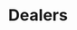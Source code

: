---
templateKey: 'dealers-page'
path: /dealers
title: Dealers
disclaimer: BECOME A
description: >
  Kings Sprayers is committed to building a brand that is synonymous with quality. 
  From the superior Customer Service Technicians to the elevated quality control standards, 
  you can count on Kings Sprayers to stand behind their products for years to come.

  Kings Sprayers are sold exclusively through a network of authorized dealers. 

  To inquire about dealership opportunities, please complete and submit the Inquiry Form below. 
  You will be contacted within 1-2 business days.
form:
  name: Your name
  company: Your company name
  email: Your e-mail
  number: Your contact number
  reason: Why you want to become a King Sprayers Dealer?
  submit: Send
---